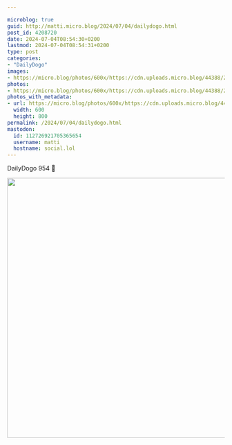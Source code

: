```yaml
---

microblog: true
guid: http://matti.micro.blog/2024/07/04/dailydogo.html
post_id: 4208720
date: 2024-07-04T08:54:30+0200
lastmod: 2024-07-04T08:54:31+0200
type: post
categories:
- "DailyDogo"
images:
- https://micro.blog/photos/600x/https://cdn.uploads.micro.blog/44388/2024/4f2b26f666254d179c7c24a793f81a2e.jpg
photos:
- https://micro.blog/photos/600x/https://cdn.uploads.micro.blog/44388/2024/4f2b26f666254d179c7c24a793f81a2e.jpg
photos_with_metadata:
- url: https://micro.blog/photos/600x/https://cdn.uploads.micro.blog/44388/2024/4f2b26f666254d179c7c24a793f81a2e.jpg
  width: 600
  height: 800
permalink: /2024/07/04/dailydogo.html
mastodon:
  id: 112726921705365654
  username: matti
  hostname: social.lol
---
```

DailyDogo 954 🐶

<img src="https://micro.blog/photos/600x/https://blog.martin-haehnel.de/uploads/2024/4f2b26f666254d179c7c24a793f81a2e.jpg" width="600" alt="" />
